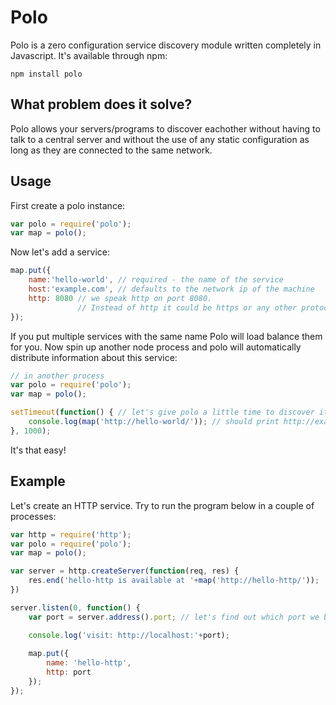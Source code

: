 # Polo

Polo is a zero configuration service discovery module written completely in Javascript.
It's available through npm:

	npm install polo

## What problem does it solve?

Polo allows your servers/programs to discover eachother without having to talk to a central server and
without the use of any static configuration as long as they are connected to the same network.

## Usage

First create a polo instance:

``` js
var polo = require('polo');
var map = polo();
```

Now let's add a service:

``` js
map.put({
	name:'hello-world', // required - the name of the service
	host:'example.com', // defaults to the network ip of the machine
	http: 8080 // we speak http on port 8080. 
	           // Instead of http it could be https or any other protocol you supply
});
```

If you put multiple services with the same name Polo will load balance them for you.
Now spin up another node process and polo will automatically distribute information about this service:

``` js
// in another process
var polo = require('polo');
var map = polo();

setTimeout(function() { // let's give polo a little time to discover it self
	console.log(map('http://hello-world/')); // should print http://example.com:8080/
}, 1000);
```

It's that easy!

## Example

Let's create an HTTP service. Try to run the program below in a couple of processes:

``` js
var http = require('http');
var polo = require('polo');
var map = polo();

var server = http.createServer(function(req, res) {
	res.end('hello-http is available at '+map('http://hello-http/')); 
})

server.listen(0, function() {
	var port = server.address().port; // let's find out which port we binded to

	console.log('visit: http://localhost:'+port);
	
	map.put({
		name: 'hello-http',
		http: port
	});
});
```